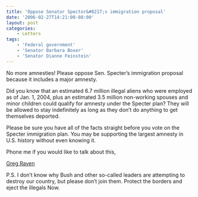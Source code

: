 ```yaml
---
title: 'Oppose Senator Spector&#8217;s immigration proposal'
date: '2006-02-27T14:21:00-08:00'
layout: post
categories:
    - Letters
tags:
    - 'Federal government'
    - 'Senator Barbara Boxer'
    - 'Senator Dianne Feinstein'
---
```


No more amnesties! Please oppose Sen. Specter’s immigration proposal because it includes a major amnesty.

Did you know that an estimated 6.7 million illegal aliens who were employed as of Jan. 1, 2004, plus an estimated 3.5 million non-working spouses and minor children could qualify for amnesty under the Specter plan? They will be allowed to stay indefinitely as long as they don’t do anything to get themselves deported.

Please be sure you have all of the facts straight before you vote on the Specter immigration plan. You may be supporting the largest amnesty in U.S. history without even knowing it.

Phone me if you would like to talk about this,

[Greg Raven](https://www.gregraven.org/)

P.S. I don’t know why Bush and other so-called leaders are attempting to destroy our country, but please don’t join them. Protect the borders and eject the illegals Now.